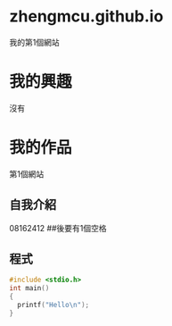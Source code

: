 # zhengmcu.github.io
我的第1個網站

我的興趣
=======
沒有

我的作品
=======
第1個網站

## 自我介紹
08162412
##後要有1個空格

## 程式
```C++
#include <stdio.h>
int main()
{
  printf("Hello\n");
}
```
